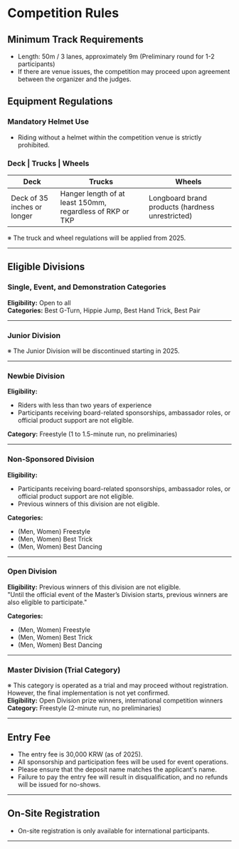 # Competition Rules

## Minimum Track Requirements
* Length: 50m / 3 lanes, approximately 9m (Preliminary round for 1-2 participants)
* If there are venue issues, the competition may proceed upon agreement between the organizer and the judges.

## Equipment Regulations
### Mandatory Helmet Use
* Riding without a helmet within the competition venue is strictly prohibited.

### Deck | Trucks | Wheels
| Deck | Trucks | Wheels |
|---|---|---|
| Deck of 35 inches or longer | Hanger length of at least 150mm, regardless of RKP or TKP | Longboard brand products (hardness unrestricted) |

※ The truck and wheel regulations will be applied from 2025.

---

## Eligible Divisions

### Single, Event, and Demonstration Categories
**Eligibility:** Open to all  
**Categories:** Best G-Turn, Hippie Jump, Best Hand Trick, Best Pair  

---

### Junior Division  
※ The Junior Division will be discontinued starting in 2025.  

---

### Newbie Division  
**Eligibility:** 
* Riders with less than two years of experience  
* Participants receiving board-related sponsorships, ambassador roles, or official product support are not eligible.

**Category:** Freestyle (1 to 1.5-minute run, no preliminaries)  

---
### Non-Sponsored Division  
**Eligibility:**  
* Participants receiving board-related sponsorships, ambassador roles, or official product support are not eligible.
* Previous winners of this division are not eligible.

**Categories:**  
* (Men, Women) Freestyle  
* (Men, Women) Best Trick  
* (Men, Women) Best Dancing  

---
### Open Division  
**Eligibility:** Previous winners of this division are not eligible.  
"Until the official event of the Master’s Division starts, previous winners are also eligible to participate."


**Categories:**  
* (Men, Women) Freestyle  
* (Men, Women) Best Trick  
* (Men, Women) Best Dancing  

---

### Master Division (Trial Category)

※ This category is operated as a trial and may proceed without registration. However, the final implementation is not yet confirmed.  
**Eligibility:** Open Division prize winners, international competition winners  
**Category:** Freestyle (2-minute run, no preliminaries)  

---

## Entry Fee  
* The entry fee is 30,000 KRW (as of 2025).  
* All sponsorship and participation fees will be used for event operations.  
* Please ensure that the deposit name matches the applicant's name.  
* Failure to pay the entry fee will result in disqualification, and no refunds will be issued for no-shows.  

---

## On-Site Registration  
* On-site registration is only available for international participants.  

---

